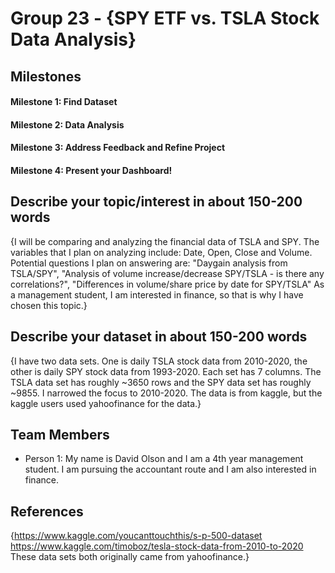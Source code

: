 # Group 23 - {SPY ETF vs. TSLA Stock Data Analysis}


## Milestones

#### Milestone 1: Find Dataset

#### Milestone 2: Data Analysis

#### Milestone 3: Address Feedback and Refine Project

#### Milestone 4: Present your Dashboard!

## Describe your topic/interest in about 150-200 words

{I will be comparing and analyzing the financial data of TSLA and SPY. The variables that I plan on analyzing include: Date, Open, Close and Volume. 
Potential questions I plan on answering are: 
"Daygain analysis from TSLA/SPY", 
"Analysis of volume increase/decrease SPY/TSLA - is there any correlations?", 
"Differences in volume/share price by date for SPY/TSLA"
As a management student, I am interested in finance, so that is why I have chosen this topic.}

## Describe your dataset in about 150-200 words

{I have two data sets. One is daily TSLA stock data from 2010-2020, the other is daily SPY stock data from 1993-2020. Each set has 7 columns. The TSLA data set has roughly ~3650 rows and the SPY data set has roughly ~9855. I narrowed the focus to 2010-2020. The data is from kaggle, but the kaggle users used yahoofinance for the data.}

## Team Members

- Person 1: My name is David Olson and I am a 4th year management student. I am pursuing the accountant route and I am also interested in finance.


## References

{https://www.kaggle.com/youcanttouchthis/s-p-500-dataset  
https://www.kaggle.com/timoboz/tesla-stock-data-from-2010-to-2020
These data sets both originally came from yahoofinance.}

